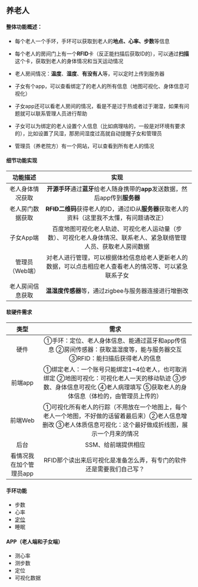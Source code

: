 ## 养老人

#### 整体功能概述：

* 每个老人一个手环，手环可以获取到老人的**地点、心率、步数**等信息

* 每个老人的房间门上有一个**RFID**卡（反正能扫描后获取ID的），可以通过**扫描**这个卡，获取到老人的身体情况和当天运动情况
* 老人房间情况：**温度**、**湿度**、**有没有人**等，可以定时上传到服务器

* 子女有个app，可以查看绑定了的老人的所有信息（地图可视化、身体信息可视化）
* 子女app还可以看老人房间的情况，看是不是过于热或者过于潮湿，如果有问题就可以联系管理人员进行帮助
* 子女可以为绑定的老人设置个人信息（比如病理啥的，一般是对环境有要求的），比如设置了风湿，那房间湿度过高就自动提醒子女和管理员
* 管理员（养老院方）有一个网站，可以查看到所有老人的情况

#### 细节功能实现

|     功能描述     |                             实现                             |
| :--------------: | :----------------------------------------------------------: |
| 老人身体情况获取 | **开源手环**通过**蓝牙**给老人随身携带的**app**发送数据，然后app传到**服务器** |
| 老人房门数据获取 | **~~RFID~~二维码**获得老人的ID，通过ID从**服务器**获取老人的资料（这里我不太懂，有问题请改正） |
|    子女App端     | 百度地图可视化老人轨迹、可视化老人运动量（步数）、可视化老人身体情况、联系老人、紧急联络管理人员、获取老人房间数据 |
| 管理员（Web端）  | 对老人进行管理，可以根据体检信息给老人更新老人的数据，可以点击相应老人查看老人的情况等、可以紧急联系子女 |
| 老人房间信息获取 |     **温湿度传感器**等，通过zigbee与服务器连接进行增删改     |

#### 软硬件需求

|          类型           |                             需求                             |
| :---------------------: | :----------------------------------------------------------: |
|          硬件           | ①手环：定位、老人身体信息、能通过蓝牙和app传信息   ②房间传感器：获取温湿度等，能与服务器交互   ③RFID：能扫描后获得老人的信息 |
|         前端app         | ①绑定老人：一个账号只能绑定1~4位老人，也可取消绑定  ②地图可视化：可视化老人一天的移动轨迹  ③步数、身体信息可视化  ④老人病理填写   ⑤获取老人的身体信息（体检的，由管理员上传的） |
|         前端Web         | ①可视化所有老人的行踪（不用放在一个地图上，每个老人一个地图，不好做的话留着最后来）②老人信息增删改 ③老人体质信息可视化：这个最好做成折线图，展示一个月来的情况 |
|          后台           |                     SSM、给前端提供相应                      |
| 看情况我在加个管理员app | RFID那个读出来后可视化是准备怎么弄，有专门的软件还是需要我们自己写？ |

#### 手环功能

* 步数
* 心率
* <u>定位</u>
* 睡眠

#### APP（老人端和子女端）
* 测心率
* 测步数
* 定位
* 可视化数据


